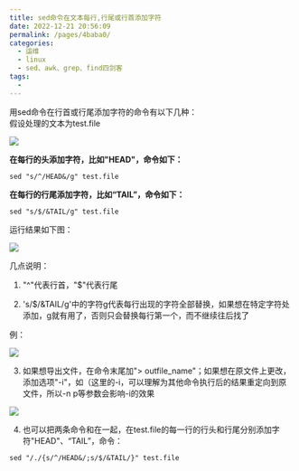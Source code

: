 ```yaml
---
title: sed命令在文本每行,行尾或行首添加字符
date: 2022-12-21 20:56:09
permalink: /pages/4baba0/
categories:
  - 运维
  - linux
  - sed、awk、grep、find四剑客
tags:
  - 
---
```


用sed命令在行首或行尾添加字符的命令有以下几种：  
假设处理的文本为test.file

![](https://imgconvert.csdnimg.cn/aHR0cHM6Ly9waWMwMDIuY25ibG9ncy5jb20vaW1hZ2VzLzIwMTEvMzIyODMzLzIwMTEwODE5MDk0NDQwMTMucG5n?x-oss-process=image/format,png)

**在每行的头添加字符，比如"HEAD"，命令如下：**

```shell
sed "s/^/HEAD&/g" test.file
```

**在每行的行尾添加字符，比如“TAIL”，命令如下：**

```shell
sed "s/$/&TAIL/g" test.file
```

运行结果如下图：

![](https://imgconvert.csdnimg.cn/aHR0cHM6Ly9waWMwMDIuY25ibG9ncy5jb20vaW1hZ2VzLzIwMTEvMzIyODMzLzIwMTEwODE5MDk0NzIxNjEucG5n?x-oss-process=image/format,png)

几点说明：  

1. "^"代表行首，"$"代表行尾

2. 's/$/&TAIL/g'中的字符g代表每行出现的字符全部替换，如果想在特定字符处添加，g就有用了，否则只会替换每行第一个，而不继续往后找了

例：

![](https://imgconvert.csdnimg.cn/aHR0cHM6Ly9waWMwMDIuY25ibG9ncy5jb20vaW1hZ2VzLzIwMTEvMzIyODMzLzIwMTEwODE5MDk1MjQ5NzMucG5n?x-oss-process=image/format,png)

3. 如果想导出文件，在命令末尾加"> outfile_name"；如果想在原文件上更改，添加选项"-i"，如（这里的-i，可以理解为其他命令执行后的结果重定向到原文件，所以-n p等参数会影响-i的效果

![](https://imgconvert.csdnimg.cn/aHR0cHM6Ly9waWMwMDIuY25ibG9ncy5jb20vaW1hZ2VzLzIwMTEvMzIyODMzLzIwMTEwODE5MDk1NjM0NTEucG5n?x-oss-process=image/format,png)

4. 也可以把两条命令和在一起，在test.file的每一行的行头和行尾分别添加字符"HEAD"、“TAIL”，命令：

```shell
sed "/./{s/^/HEAD&/;s/$/&TAIL/}" test.file
```
